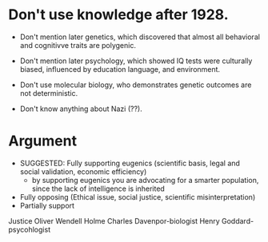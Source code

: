 # Don't use knowledge after 1928. 

- Don't mention later genetics, which discovered that almost all behavioral and cognitivve traits are polygenic.

- Don't mention later psychology, which showed IQ tests were culturally biased, influenced by education language, and environment. 

- Don't use molecular biology, who demonstrates genetic outcomes are not deterministic.

- Don't know anything about Nazi (??).

# Argument

- SUGGESTED: Fully supporting eugenics (scientific basis, legal and social validation, economic efficiency)
	- by supporting eugenics you are advocating for a smarter population, since the lack of intelligence is inherited
- Fully opposing (Ethical issue, social justice, scientific misinterpretation)
- Partially support

Justice Oliver Wendell Holme
Charles Davenpor-biologist
Henry Goddard-psycohlogist

